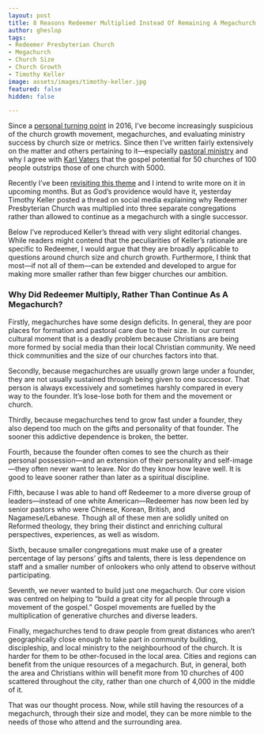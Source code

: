```yaml
---
layout: post
title: 8 Reasons Redeemer Multiplied Instead Of Remaining A Megachurch
author: gheslop
tags:
- Redeemer Presbyterian Church
- Megachurch
- Church Size
- Church Growth
- Timothy Keller
image: assets/images/timothy-keller.jpg
featured: false
hidden: false

---
```

Since a [personal turning point](https://rekindle.co.za/content/some-misgivings-about-andrew-heards-lifeboat-analogy/ "Misgivings About Church Growth Emphasis") in 2016, I’ve become increasingly suspicious of the church growth movement, megachurches, and evaluating ministry success by church size or metrics. Since then I’ve written fairly extensively on the matter and others pertaining to it—especially [pastoral ministry](https://africa.thegospelcoalition.org/article/pastor-why-do-you-want-a-big-church/ "Why Do You Want A Big Church?") and why I agree with [Karl Vaters](https://www.christianitytoday.com/karl-vaters/2017/july/50-churches-100-instead-of-1-church-of-5000.html "Karl Vaters On More Small Churches") that the gospel potential for 50 churches of 100 people outstrips those of one church with 5000.

Recently I’ve been [revisiting this theme](https://rekindle.co.za/content/2022-03-03-gifts-service "Overemphasising Service At Expense Of Gifts") and I intend to write more on it in upcoming months. But as God’s providence would have it, yesterday Timothy Keller posted a thread on social media explaining why Redeemer Presbyterian Church was multiplied into three separate congregations rather than allowed to continue as a megachurch with a single successor.

Below I’ve reproduced Keller’s thread with very slight editorial changes. While readers might contend that the peculiarities of Keller’s rationale are specific to Redeemer, I would argue that they are broadly applicable to questions around church size and church growth. Furthermore, I think that most—if not all of them—can be extended and developed to argue for making more smaller rather than few bigger churches our ambition.

### Why Did Redeemer Multiply, Rather Than Continue As A Megachurch?

Firstly, megachurches have some design deficits. In general, they are poor places for formation and pastoral care due to their size. In our current cultural moment that is a deadly problem because Christians are being more formed by social media than their local Christian community. We need thick communities and the size of our churches factors into that.

Secondly, because megachurches are usually grown large under a founder, they are not usually sustained through being given to one successor. That person is always excessively and sometimes harshly compared in every way to the founder. It’s lose-lose both for them and the movement or church.

Thirdly, because megachurches tend to grow fast under a founder, they also depend too much on the gifts and personality of that founder. The sooner this addictive dependence is broken, the better.

Fourth, because the founder often comes to see the church as their personal possession—and an extension of their personality and self-image—they often never want to leave. Nor do they know how leave well. It is good to leave sooner rather than later as a spiritual discipline.

Fifth, because I was able to hand off Redeemer to a more diverse group of leaders—instead of one white American—Redeemer has now been led by senior pastors who were Chinese, Korean, British, and Nagamese/Lebanese. Though all of these men are solidly united on Reformed theology, they bring their distinct and enriching cultural perspectives, experiences, as well as wisdom.

Sixth, because smaller congregations must make use of a greater percentage of lay persons’ gifts and talents, there is less dependence on staff and a smaller number of onlookers who only attend to observe without participating.

Seventh, we never wanted to build just one megachurch. Our core vision was centred on helping to “build a great city for all people through a movement of the gospel.” Gospel movements are fuelled by the multiplication of generative churches and diverse leaders.

Finally, megachurches tend to draw people from great distances who aren’t geographically close enough to take part in community building, discipleship, and local ministry to the neighbourhood of the church. It is harder for them to be other-focused in the local area. Cities and regions can benefit from the unique resources of a megachurch. But, in general, both the area and Christians within will benefit more from 10 churches of 400 scattered throughout the city, rather than one church of 4,000 in the middle of it.

That was our thought process. Now, while still having the resources of a megachurch, through their size and model, they can be more nimble to the needs of those who attend and the surrounding area.
